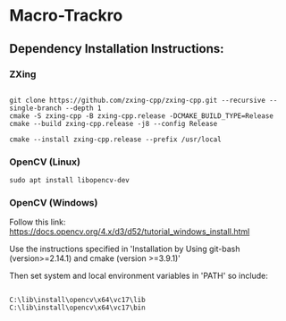 # Macro-Trackro


## Dependency Installation Instructions:

### ZXing

```

git clone https://github.com/zxing-cpp/zxing-cpp.git --recursive --single-branch --depth 1
cmake -S zxing-cpp -B zxing-cpp.release -DCMAKE_BUILD_TYPE=Release
cmake --build zxing-cpp.release -j8 --config Release

cmake --install zxing-cpp.release --prefix /usr/local

```

### OpenCV (Linux)

`sudo apt install libopencv-dev`

### OpenCV (Windows)

Follow this link: https://docs.opencv.org/4.x/d3/d52/tutorial_windows_install.html

Use the instructions specified in 'Installation by Using git-bash (version>=2.14.1) and cmake (version >=3.9.1)'

Then set system and local environment variables in 'PATH' so include:

```

C:\lib\install\opencv\x64\vc17\lib
C:\lib\install\opencv\x64\vc17\bin

```

